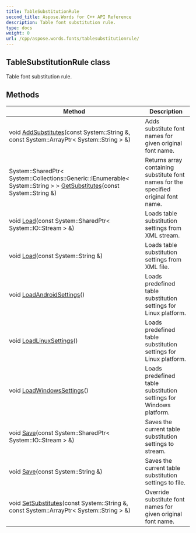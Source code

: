 ```yaml
---
title: TableSubstitutionRule
second_title: Aspose.Words for C++ API Reference
description: Table font substitution rule. 
type: docs
weight: 0
url: /cpp/aspose.words.fonts/tablesubstitutionrule/
---
```

## TableSubstitutionRule class


Table font substitution rule. 

## Methods

| Method | Description |
| --- | --- |
| void [AddSubstitutes](./addsubstitutes/)(const System::String &, const System::ArrayPtr< System::String > &) | Adds substitute font names for given original font name.  |
| System::SharedPtr< System::Collections::Generic::IEnumerable< System::String > > [GetSubstitutes](./getsubstitutes/)(const System::String &) | Returns array containing substitute font names for the specified original font name.  |
| void [Load](./load/)(const System::SharedPtr< System::IO::Stream > &) | Loads table substitution settings from XML stream.  |
| void [Load](./load/)(const System::String &) | Loads table substitution settings from XML file.  |
| void [LoadAndroidSettings](./loadandroidsettings/)() | Loads predefined table substitution settings for Linux platform.  |
| void [LoadLinuxSettings](./loadlinuxsettings/)() | Loads predefined table substitution settings for Linux platform.  |
| void [LoadWindowsSettings](./loadwindowssettings/)() | Loads predefined table substitution settings for Windows platform.  |
| void [Save](./save/)(const System::SharedPtr< System::IO::Stream > &) | Saves the current table substitution settings to stream.  |
| void [Save](./save/)(const System::String &) | Saves the current table substitution settings to file.  |
| void [SetSubstitutes](./setsubstitutes/)(const System::String &, const System::ArrayPtr< System::String > &) | Override substitute font names for given original font name.  |
